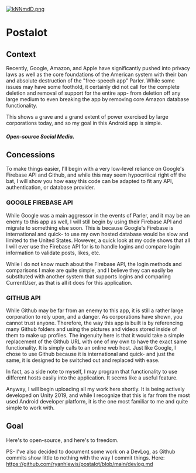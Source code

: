 [![kNNmdD.png](https://dc603.4shared.com/img/OnVDZ0wNea/s24/177b7d2d680/postalotbanner?async&rand=0.6957940835180403)](https://dc603.4shared.com/img/OnVDZ0wNea/s24/177b7d2d680/postalotbanner?async&rand=0.6957940835180403)



# Postalot


## Context
Recently, Google, Amazon, and Apple have significantly pushed into privacy laws as well as the core foundations of the American system with their ban and absolute destruction of the "free-speech app" Parler. While some issues may have some foothold, it certainly did not call for the complete deletion and removal of support for the entire app- from deletion off any large medium to even breaking the app by removing core Amazon database functionality.

This shows a grave and a grand extent of power exercised by large corporations today, and so my goal in this Android app is simple.

##### Open-source Social Media.


## Concessions
To make things easier, I'll begin with a very low-level reliance on Google's Firebase API and Github, and while this may seem hypocritical right off the bat, I will show you how easy this code can be adapted to fit any API, authentication, or database provider.


### GOOGLE FIREBASE API

While Google was a main aggressor in the events of Parler, and it may be an enemy to this app as well, I will still begin by using their Firebase API and migrate to something else soon. This is because Google's Firebase is international and quick- to use my own hosted database would be slow and limited to the United States. However, a quick look at my code shows that all I will ever use the Firebase API for is to handle logins and compare login information to validate posts, likes, etc. 

While I do not know much about the Firebase API, the login methods and comparisons I make are quite simple, and I believe they can easily be substituted with another system that supports logins and comparing CurrentUser, as that is all it does for this application.


### GITHUB API

While Github may be far from an enemy to this app, it is still a rather large corporation to rely upon, and a danger. As corporations have shown, you cannot trust anyone. Therefore, the way this app is built is by referencing many Github folders and using the pictures and videos stored inside of them to make up profiles. The ingenuity here is that it would take a simple replacement of the Github URL with one of my own to have the exact same functionality. It is simply calls to an online web host. Just like Google, I chose to use Github because it is international and quick- and just the same, it is designed to be switched out and replaced with ease.

In fact, as a side note to myself, I may program that functionality to use different hosts easily into the application. It seems like a useful feature.



Anyway, I will begin uploading all my work here shortly. It is being actively developed on Unity 2019, and while I recognize that this is far from the most used Android developer platform, it is the one most familiar to me and quite simple to work with.


## Goal
Here's to open-source, and here's to freedom.


PS- I've also decided to document some work on a DevLog, as Github commits show little to nothing with the way I commit things. 
Here: https://github.com/ryanhlewis/postalot/blob/main/devlog.md

